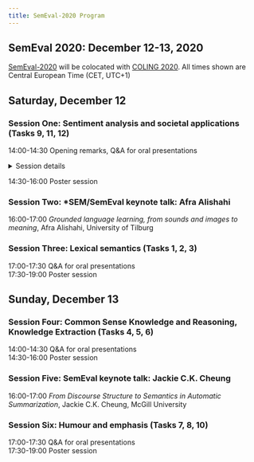```yaml
---
title: SemEval-2020 Program
---
```


## SemEval 2020: December 12-13, 2020

[SemEval-2020](http://alt.qcri.org/semeval2020) will be colocated with [COLING 2020](https://coling2020.org). All times shown are Central European Time (CET, UTC+1)

## Saturday, December 12

### Session One: Sentiment analysis and societal applications (Tasks 9, 11, 12)

14:00-14:30 Opening remarks, Q&A for oral presentations

<details>
<summary>Session details</summary>

 - SemEval-2020 Task 9: Overview of Sentiment Analysis of Code-Mixed Tweets<br>
   Parth Patwa, Gustavo Aguilar, Sudipta Kar, Suraj Pandey, Srinivas PYKL, Björn Gambäck, Tanmoy Chakraborty, Thamar Solorio and Amitava Das
 - SemEval-2020 Task 11: Detection of Propaganda Techniques in News Articles<br>
   Giovanni Da San Martino, Alberto Barrón-Cedeño, Henning Wachsmuth, Rostislav Petrov and Preslav Nakov
 - SemEval-2020 Task 12: Multilingual Offensive Language Identification in Social Media (OffensEval 2020)<br>
   Marcos Zampieri, Preslav Nakov, Sara Rosenthal, Pepa Atanasova, Georgi Karadzhov, Hamdy Mubarak, Leon Derczynski, Zeses Pitenis and Çağrı Çöltekin
  
</details>

14:30-16:00 Poster session

### Session Two: \*SEM/SemEval keynote talk: Afra Alishahi

16:00-17:00 _Grounded language learning, from sounds and images to meaning_, Afra Alishahi, University of Tilburg
            
### Session Three: Lexical semantics (Tasks 1, 2, 3)

17:00-17:30 Q&A for oral presentations<br>
17:30-19:00 Poster session

## Sunday, December 13

### Session Four: Common Sense Knowledge and Reasoning, Knowledge Extraction (Tasks 4, 5, 6)

14:00-14:30 Q&A for oral presentations<br>
14:30-16:00 Poster session

### Session Five: SemEval keynote talk: Jackie C.K. Cheung

16:00-17:00 _From Discourse Structure to Semantics in Automatic Summarization_, Jackie C.K. Cheung, McGill University

### Session Six: Humour and emphasis (Tasks 7, 8, 10)

17:00-17:30 Q&A for oral presentations<br>
17:30-19:00 Poster session
